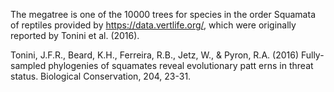 The megatree is one of the 10000 trees for species in the order Squamata of reptiles provided by https://data.vertlife.org/, which were originally reported by Tonini et al. (2016). 
  
Tonini, J.F.R., Beard, K.H., Ferreira, R.B., Jetz, W., & Pyron, R.A. (2016) Fully-sampled phylogenies of squamates reveal evolutionary patt erns in threat status. Biological Conservation, 204, 23-31.
